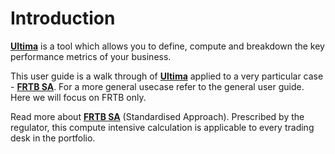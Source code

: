 # Introduction
**[Ultima](https://ultimabi.uk/)** is a tool which allows you to define, compute and breakdown the key performance metrics of your business.

This user guide is a walk through of **[Ultima](https://ultimabi.uk/)** applied to a very particular case - **[FRTB SA](https://www.bis.org/bcbs/publ/d457.pdf)**. For a more general usecase refer to the general user guide. Here we will focus on FRTB only.

Read more about **[FRTB SA](https://en.wikipedia.org/wiki/Fundamental_Review_of_the_Trading_Book)** (Standardised Approach). Prescribed by the regulator, this compute intensive calculation is applicable to every trading desk in the portfolio. 